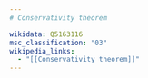 ```yaml
---
# Conservativity theorem

wikidata: Q5163116
msc_classification: "03"
wikipedia_links:
  - "[[Conservativity theorem]]"
---
```

